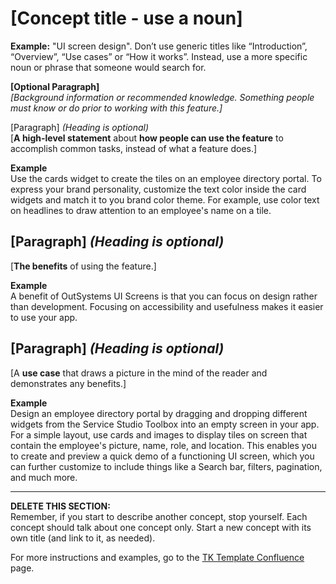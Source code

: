 # [Concept title - use a noun] 
**Example:** "UI screen design". Don’t use generic titles like “Introduction”, “Overview”, “Use cases” or “How it works”. Instead, use a more specific noun or phrase that someone would search for.

**[Optional Paragraph]**   
*[Background information or recommended knowledge. Something people must know or do prior to working with this feature.]*  

[Paragraph] *(Heading is optional)*  
[**A high-level statement** about **how people can use the feature** to accomplish common tasks, instead of what a feature does.]

**Example**  
Use the cards widget to create the tiles on an employee directory portal. To express your brand personality, customize the text color inside the card widgets and match it to you brand color theme. For example, use color text on headlines to draw attention to an employee's name on a tile. 

## [Paragraph] *(Heading is optional)*  
[**The benefits** of using the feature.]

**Example**  
A benefit of OutSystems UI Screens is that you can focus on design rather than development. Focusing on accessibility and usefulness makes it easier to use your app.

## [Paragraph] *(Heading is optional)* 
[A **use case** that draws a picture in the mind of the reader and demonstrates any benefits.]

**Example**  
Design an employee directory portal by dragging and dropping different widgets from the Service Studio Toolbox into an empty screen in your app. For a simple layout, use cards and images to display tiles on screen that contain the employee's picture, name, role, and location. This enables you to create and preview a quick demo of a functioning UI screen, which you can further customize to include things like a Search bar, filters, pagination, and much more.
_______________________________________________________________________________________________________________________________  
**DELETE THIS SECTION:**  
Remember, if you start to describe another concept, stop yourself. Each concept should talk about one concept only.
Start a new concept with its own title (and link to it, as needed). 

For more instructions and examples, go to the [TK Template Confluence](https://outsystemsrd.atlassian.net/wiki/spaces/TK/pages/2488336658/Technical+Knowledge+Templates#Concept) page.
